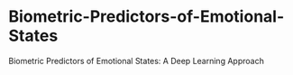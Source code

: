 # Biometric-Predictors-of-Emotional-States
Biometric Predictors of Emotional States: A Deep Learning Approach
